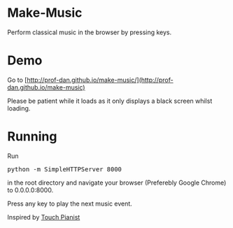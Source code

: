 Make-Music
==========
Perform classical music in the browser by pressing keys.

Demo
====

Go to [http://prof-dan.github.io/make-music/](http://prof-dan.github.io/make-music)

Please be patient while it loads as it only displays a black screen whilst loading.

Running
=======

Run <pre>python -m SimpleHTTPServer 8000</pre> in the root directory and navigate your browser (Preferebly Google Chrome) to 0.0.0.0:8000.

Press any key to play the next music event.

Inspired by <a href='http://www.touchpianist.com'>Touch Pianist</a>
